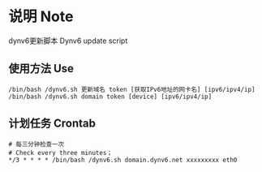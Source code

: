 # 说明 Note
 dynv6更新脚本
 Dynv6 update script

## 使用方法 Use
```
/bin/bash /dynv6.sh 更新域名 token [获取IPv6地址的网卡名] [ipv6/ipv4/ip]
/bin/bash /dynv6.sh domain token [device] [ipv6/ipv4/ip]
```

## 计划任务 Crontab 
```
# 每三分钟检查一次
# Check every three minutes；
*/3 * * * * /bin/bash /dynv6.sh domain.dynv6.net xxxxxxxxx eth0

```